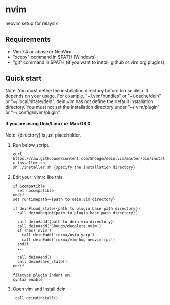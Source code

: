 # nvim

neovim setup for relaysix

## Requirements

* Vim 7.4 or above or NeoVim.
* "xcopy" command in $PATH (Windows)
* "git" command in $PATH (if you want to install github or vim.org plugins)

## Quick start

Note: You must define the installation directory before to use dein.  It
depends on your usage.
For example, "\~/.vim/bundles" or "\~/.cache/dein" or "\~/.local/share/dein".
dein.vim has not define the default installation directory.
You must not set the installation directory under "\~/.vim/plugin" or
"\~/.config/nvim/plugin".

#### If you are using Unix/Linux or Mac OS X.

Note: {directory} is just placeholder.

1. Run below script.

     ```
     curl https://raw.githubusercontent.com/Shougo/dein.vim/master/bin/installer.sh > installer.sh
     sh ./installer.sh {specify the installation directory}
     ```

2. Edit your .vimrc like this.

    ```vim
    if &compatible
      set nocompatible
    endif
    set runtimepath+={path to dein.vim directory}

    if dein#load_state({path to plugin base path directory})
      call dein#begin({path to plugin base path directory})

      call dein#add({path to dein.vim directory})
      call dein#add('Shougo/deoplete.nvim')
      if !has('nvim')
        call dein#add('roxma/nvim-yarp')
        call dein#add('roxma/vim-hug-neovim-rpc')
      endif
      ...

      call dein#end()
      call dein#save_state()
    endif

    filetype plugin indent on
    syntax enable
    ```

3. Open vim and install dein

    ```vim
    :call dein#install()
    ```
